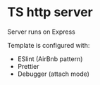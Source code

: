 # TS http server

Server runs on Express

Template is configured with:

- ESlint (AirBnb pattern)
- Prettier
- Debugger (attach mode)
